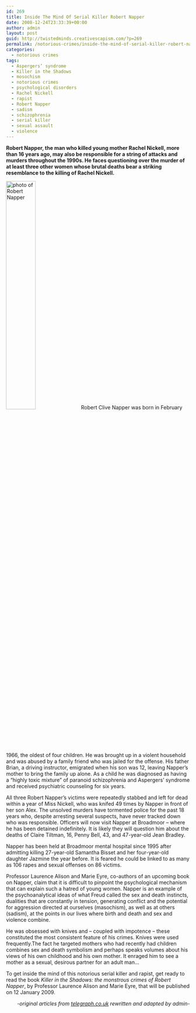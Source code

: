 ```yaml
---
id: 269
title: Inside The Mind Of Serial Killer Robert Napper
date: 2008-12-24T23:33:39+00:00
author: admin
layout: post
guid: http://twistedminds.creativescapism.com/?p=269
permalink: /notorious-crimes/inside-the-mind-of-serial-killer-robert-napper/
categories:
  - notorious crimes
tags:
  - Aspergers’ syndrome
  - Killer in the Shadows
  - mosochism
  - notorious crimes
  - psychological disorders
  - Rachel Nickell
  - rapist
  - Robert Napper
  - sadism
  - schizophrenia
  - serial killer
  - sexual assault
  - violence
---
```

<p class="dropcap-first">
  <strong>Robert Napper, the man who killed young mother Rachel Nickell, more than 16 years ago, may also be responsible for a string of attacks and murders throughout the 1990s. He faces questioning over the murder of at least three other women whose brutal deaths bear a striking resemblance to the killing of Rachel Nickell.</strong>
</p>

<img class="left" title="rapist Robert Napper" src="/img/post/robert_napper.jpg" alt="photo of Robert Napper" width="40%" /> Robert Clive Napper was born in February 1966, the oldest of four children. He was brought up in a violent household and was abused by a family friend who was jailed for the offense. His father Brian, a driving instructor, emigrated when his son was 12, leaving Napper’s mother to bring the family up alone. As a child he was diagnosed as having a “highly toxic mixture” of paranoid schizophrenia and Aspergers’ syndrome and received psychiatric counseling for six years.

All three Robert Napper&#8217;s victims were repeatedly stabbed and left for dead within a year of Miss Nickell, who was knifed 49 times by Napper in front of her son Alex. The unsolved murders have tormented police for the past 18 years who, despite arresting several suspects, have never tracked down who was responsible. Officers will now visit Napper at Broadmoor &#8211; where he has been detained indefinitely. It is likely they will question him about the deaths of Claire Tiltman, 16, Penny Bell, 43, and 47-year-old Jean Bradley.

Napper has been held at Broadmoor mental hospital since 1995 after admitting killing 27-year-old Samantha Bisset and her four-year-old daughter Jazmine the year before. It is feared he could be linked to as many as 106 rapes and sexual offenses on 86 victims.

Professor Laurence Alison and Marie Eyre, co-authors of an upcoming book on Napper, claim that it is difficult to pinpoint the psychological mechanism that can explain such a hatred of young women. Napper is an example of the psychoanalytical ideas of what Freud called the sex and death instincts, dualities that are constantly in tension, generating conflict and the potential for aggression directed at ourselves (masochism), as well as at others (sadism), at the points in our lives where birth and death and sex and violence combine.

He was obsessed with knives and – coupled with impotence – these constituted the most consistent feature of his crimes. Knives were used frequently.The fact he targeted mothers who had recently had children combines sex and death symbolism and perhaps speaks volumes about his views of his own childhood and his own mother. It enraged him to see a mother as a sexual, desirous partner for an adult man&#8230;

To get inside the mind of this notorious serial killer and rapist, get ready to read the book _Killer in the Shadows: the monstrous crimes of Robert Napper_, by Professor Laurence Alison and Marie Eyre, that will be published on 12 January 2009.

<p style="text-align: right;">
  <em>-original articles from <a title="telegraph.co.uk" href="http://www.telegraph.co.uk">telegraph.co.uk</a> rewritten and adapted by admin-</em>
</p>